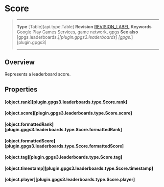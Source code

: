 # Score

> --------------------- ------------------------------------------------------------------------------------------
> __Type__              [Table][api.type.Table]
> __Revision__          [REVISION_LABEL](REVISION_URL)
> __Keywords__          Google Play Games Services, game network, gpgs
> __See also__          [gpgs.leaderboards.*][plugin.gpgs3.leaderboards]
>                       [gpgs.*][plugin.gpgs3]
> --------------------- ------------------------------------------------------------------------------------------

## Overview

Represents a leaderboard score.

## Properties

#### [object.rank][plugin.gpgs3.leaderboards.type.Score.rank]

#### [object.score][plugin.gpgs3.leaderboards.type.Score.score]

#### [object.formattedRank][plugin.gpgs3.leaderboards.type.Score.formattedRank]

#### [object.formattedScore][plugin.gpgs3.leaderboards.type.Score.formattedScore]

#### [object.tag][plugin.gpgs3.leaderboards.type.Score.tag]

#### [object.timestamp][plugin.gpgs3.leaderboards.type.Score.timestamp]

#### [object.player][plugin.gpgs3.leaderboards.type.Score.player]